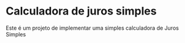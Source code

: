 # Calculadora de juros simples

Este é um projeto de implementar uma simples calculadora de Juros Simples
